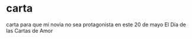# carta
carta para que mi novia no sea protagonista en este 20 de mayo El Día de las Cartas de Amor
